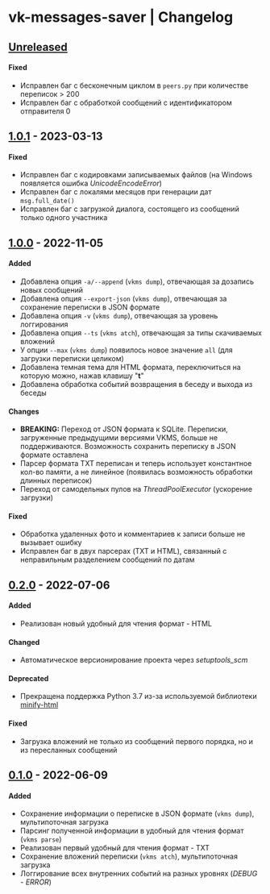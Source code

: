 # vk-messages-saver | Changelog

## [Unreleased]
#### Fixed
- Исправлен баг с бесконечным циклом в `peers.py` при количестве переписок > 200
- Исправлен баг с обработкой сообщений с идентификатором отправителя 0

## [1.0.1] - 2023-03-13
#### Fixed
- Исправлен баг с кодировками записываемых файлов (на Windows появляется ошибка *UnicodeEncodeError*)
- Исправлен баг с локалями месяцов при генерации дат `msg.full_date()`
- Исправлен баг с загрузкой диалога, состоящего из сообщений только одного участника

## [1.0.0] - 2022-11-05
#### Added
- Добавлена опция `-a/--append` (`vkms dump`), отвечающая за дозапись новых сообщений
- Добавлена опция `--export-json` (`vkms dump`), отвечающая за сохранение переписки в JSON формате
- Добавлена опция `-v` (`vkms dump`), отвечающая за уровень логгирования
- Добавлена опция `--ts` (`vkms atch`), отвечающая за типы скачиваемых вложений
- У опции `--max` (`vkms dump`) появилось новое значение `all` (для загрузки переписки целиком)
- Добавлена темная тема для HTML формата, переключиться на которую можно, нажав клавишу "**t**"
- Добавлена обработка событий возвращения в беседу и выхода из беседы
#### Changes
- **BREAKING:** Переход от JSON формата к SQLite. Переписки, загруженные предыдущими версиями
VKMS, больше не поддерживаются. Возможность сохранить переписку в JSON формате оставлена
- Парсер формата TXT переписан и теперь использует константное кол-во памяти, а не линейное
(появилась возможность обработки длинных переписок)
- Переход от самодельных пулов на *ThreadPoolExecutor* (ускорение загрузки)
#### Fixed
- Обработка удаленных фото и комментариев к записи больше не вызывает ошибку
- Исправлен баг в двух парсерах (TXT и HTML), связанный с неправильным разделением сообщений по датам


## [0.2.0] - 2022-07-06
#### Added
- Реализован новый удобный для чтения формат - HTML
#### Changed
- Автоматическое версионирование проекта через *setuptools_scm*
#### Deprecated
- Прекращена поддержка Python 3.7 из-за используемой библиотеки [minify-html](https://pypi.org/project/minify-html/)
#### Fixed
- Загрузка вложений не только из сообщений первого порядка, но и из пересланных сообщений

## [0.1.0] - 2022-06-09
#### Added
- Сохранение информации о переписке в JSON формате (`vkms dump`), мультипоточная загрузка
- Парсинг полученной информации в удобный для чтения формат (`vkms parse`)
- Реализован первый удобный для чтения формат - TXT
- Сохранение вложений переписки (`vkms atch`), мультипоточная загрузка
- Логгирование всех внутренних событий на разных уровнях (*DEBUG* - *ERROR*)

[Unreleased]: https://github.com/YariKartoshe4ka/vk-messages-saver/compare/1.0.1...HEAD
[1.0.1]: https://github.com/YariKartoshe4ka/vk-messages-saver/compare/1.0.0...1.0.1
[1.0.0]: https://github.com/YariKartoshe4ka/vk-messages-saver/compare/0.2.0...1.0.0
[0.2.0]: https://github.com/YariKartoshe4ka/vk-messages-saver/compare/0.1.0...0.2.0
[0.1.0]: https://github.com/YariKartoshe4ka/vk-messages-saver/releases/tag/0.1.0
